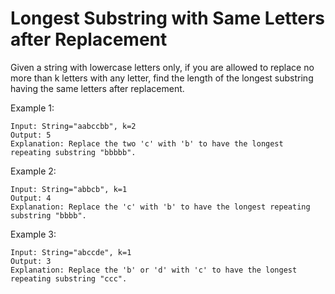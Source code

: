 # Longest Substring with Same Letters after Replacement

Given a string with lowercase letters only, if you are allowed to replace no more than k letters with any letter, find the length of the longest substring having the same letters after replacement.

Example 1:

```
Input: String="aabccbb", k=2
Output: 5
Explanation: Replace the two 'c' with 'b' to have the longest repeating substring "bbbbb".
```

Example 2:

```
Input: String="abbcb", k=1
Output: 4
Explanation: Replace the 'c' with 'b' to have the longest repeating substring "bbbb".
```

Example 3:

```
Input: String="abccde", k=1
Output: 3
Explanation: Replace the 'b' or 'd' with 'c' to have the longest repeating substring "ccc".
```
